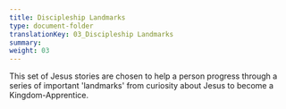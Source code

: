 ```yaml
---
title: Discipleship Landmarks
type: document-folder
translationKey: 03_Discipleship Landmarks
summary: 
weight: 03
---
```

This set of Jesus stories are chosen to help a person progress through a series of important 'landmarks' from curiosity about Jesus to become a Kingdom-Apprentice.